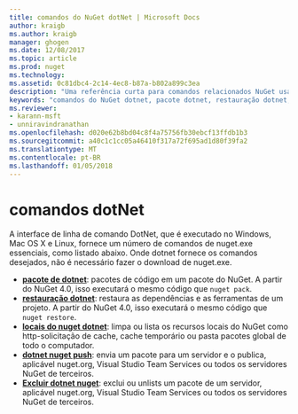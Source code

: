 ```yaml
---
title: comandos do NuGet dotNet | Microsoft Docs
author: kraigb
ms.author: kraigb
manager: ghogen
ms.date: 12/08/2017
ms.topic: article
ms.prod: nuget
ms.technology: 
ms.assetid: 0c81dbc4-2c14-4ec8-b87a-b802a899c3ea
description: "Uma referência curta para comandos relacionados NuGet usando a interface de linha de comando dotnet."
keywords: "comandos do NuGet dotnet, pacote dotnet, restauração dotnet, dotnet nuget locais, dotnet nuget push, dotnet nuget delete"
ms.reviewer:
- karann-msft
- unniravindranathan
ms.openlocfilehash: d020e62b8bd04c8f4a75756fb30ebcf13ffdb1b3
ms.sourcegitcommit: a40c1c1cc05a46410f317a72f695ad1d80f39fa2
ms.translationtype: MT
ms.contentlocale: pt-BR
ms.lasthandoff: 01/05/2018
---
```

# <a name="dotnet-commands"></a>comandos dotNet

A interface de linha de comando DotNet, que é executado no Windows, Mac OS X e Linux, fornece um número de comandos de nuget.exe essenciais, como listado abaixo. Onde dotnet fornece os comandos desejados, não é necessário fazer o download de nuget.exe.

- [**pacote de dotnet**](/dotnet/core/tools/dotnet-pack?tabs=netcore2x): pacotes de código em um pacote do NuGet. A partir do NuGet 4.0, isso executará o mesmo código que `nuget pack`.
- [**restauração dotnet**](/dotnet/core/tools/dotnet-restore?tabs=netcore2x): restaura as dependências e as ferramentas de um projeto. A partir do NuGet 4.0, isso executará o mesmo código que `nuget restore`.
- [**locais do nuget dotnet**](/dotnet/core/tools/dotnet-nuget-locals): limpa ou lista os recursos locais do NuGet como http-solicitação de cache, cache temporário ou pasta pacotes global de todo o computador.
- [**dotnet nuget push**](/dotnet/core/tools/dotnet-nuget-push): envia um pacote para um servidor e o publica, aplicável nuget.org, Visual Studio Team Services ou todos os servidores NuGet de terceiros.
- [**Excluir dotnet nuget**](/dotnet/core/tools/dotnet-nuget-delete): exclui ou unlists um pacote de um servidor, aplicável nuget.org, Visual Studio Team Services ou todos os servidores NuGet de terceiros.
